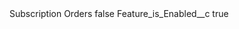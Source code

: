 <?xml version="1.0" encoding="UTF-8"?>
<CustomMetadata xmlns="http://soap.sforce.com/2006/04/metadata" xmlns:xsi="http://www.w3.org/2001/XMLSchema-instance" xmlns:xsd="http://www.w3.org/2001/XMLSchema">
    <label>Subscription Orders</label>
    <protected>false</protected>
    <values>
        <field>Feature_is_Enabled__c</field>
        <value xsi:type="xsd:boolean">true</value>
    </values>
</CustomMetadata>
